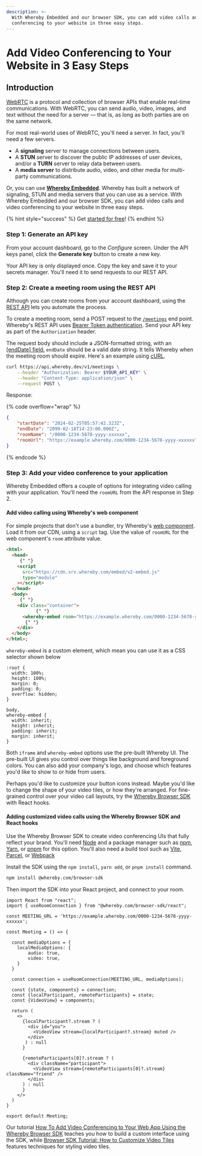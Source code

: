 ```yaml
---
description: >-
  With Whereby Embedded and our browser SDK, you can add video calls and video
  conferencing to your website in three easy steps.
---
```


# Add Video Conferencing to Your Website in 3 Easy Steps

## Introduction

[WebRTC](https://www.w3.org/TR/webrtc/) is a protocol and collection of browser APIs that enable real-time communications. With WebRTC, you can send audio, video, images, and text without the need for a server — that is, as long as both parties are on the same network.

For most real-world uses of WebRTC, you'll need a server. In fact, you'll need a few servers.

* A **signaling** server to manage connections between users.
* A **STUN** server to discover the public IP addresses of user devices, and/or a **TURN** server to relay data between users.
* A **media server** to distribute audio, video, and other media for multi-party communications.

Or, you can use [**Whereby Embedded**](https://whereby.com/information/embedded). Whereby has built a network of signaling, STUN and media servers that you can use as a service. With Whereby Embedded and our browser SDK, you can add video calls and video conferencing to your website in three easy steps.&#x20;

{% hint style="success" %}
Get [started for free](https://whereby.com/information/embedded/pricing)!
{% endhint %}

### **Step 1: Generate an API key**

From your account dashboard, go to the _Configure_ screen. Under the API keys panel, click the **Generate key** button to create a new key.

Your API key is only displayed once. Copy the key and save it to your secrets manager. You'll need it to send requests to our REST API.

### **Step 2: Create a meeting room using the REST API**

Although you can create rooms from your account dashboard, using the [REST API](https://docs.whereby.com/reference/whereby-rest-api-reference) lets you automate the process.

To create a meeting room, send a POST request to the [`/meetings`](../reference/whereby-rest-api-reference.md#meetings) end point. Whereby's REST API uses [Bearer Token authentication](https://datatracker.ietf.org/doc/html/rfc6750). Send your API key as part of the `Authorization` header.

The request body should include a JSON-formatted string, with an [\[endDate\] field.](https://docs.whereby.com/reference/whereby-rest-api-reference#meetings-1) `endDate` should be a valid date string. It tells Whereby when the meeting room should expire. Here's an example using [cURL](https://curl.se/).

```bash
curl https://api.whereby.dev/v1/meetings \
    --header "Authorization: Bearer $YOUR_API_KEY" \
    --header "Content-Type: application/json" \
    --request POST \
```

Response:

{% code overflow="wrap" %}
```json
{
    "startDate": "2024-02-25T05:57:42.323Z",
    "endDate": "2099-02-18T14:23:00.000Z",
    "roomName": "/0000-1234-5678-yyyy-xxxxxx",
    "roomUrl": "https://example.whereby.com/0000-1234-5678-yyyy-xxxxxx"
}
```
{% endcode %}

### **Step 3: Add your video conference to your application**

Whereby Embedded offers a couple of options for integrating video calling with your application. You'll need the `roomURL` from the API response in Step 2.

#### **Add video calling using Whereby's web component**

For simple projects that don't use a bundler, try Whereby's [web component](https://docs.whereby.com/reference/using-the-whereby-embed-element). Load it from our CDN, using a `script` tag. Use the value of `roomURL` for the web component's `room` attribute value.

```html
<html>
  <head>
     {" "}
    <script
      src="https://cdn.srv.whereby.com/embed/v2-embed.js"
      type="module"
    ></script>
  </head>
  <body>
     {" "}
    <div class="container">
           {" "}
      <whereby-embed room="https://example.whereby.com/0000-1234-5678-yyyy-xxxxxx" />
       {" "}
    </div>
  </body>
</html>;
```

`whereby-embed` is a custom element, which mean you can use it as a CSS selector shown below

```
:root {
  width: 100%;
  height: 100%;
  margin: 0;
  padding: 0;
  overflow: hidden;
}

body,
whereby-embed {
  width: inherit;
  height: inherit;
  padding: inherit;
  margin: inherit;
}
```

Both `iframe` and `whereby-embed` options use the pre-built Whereby UI. The pre-built UI gives you control over things like background and foreground colors. You can also add your company's logo, and choose which features you'd like to show to or hide from users.

Perhaps you'd like to customize your button icons instead. Maybe you'd like to change the shape of your video tiles, or how they're arranged. For fine-grained control over your video call layouts, try the [Whereby Browser SDK](https://www.npmjs.com/package/@whereby.com/browser-sdk) with React hooks.

#### **Adding customized video calls using the Whereby Browser SDK and React hooks**

Use the Whereby Browser SDK to create video conferencing UIs that fully reflect your brand. You'll need [Node](https://nodejs.org/) and a package manager such as [npm](https://www.npmjs.com/), [Yarn](https://yarnpkg.com/), or [pnpm](https://pnpm.io/) for this option. You'll also need a build tool such as [Vite](https://vitejs.dev/), [Parcel](https://parceljs.org/), or [Webpack](https://webpack.js.org/)

Install the SDK using the `npm install`, `yarn add`, or `pnpm install` command.

```bash
npm install @whereby.com/browser-sdk
```

Then import the SDK into your React project, and connect to your room.

```tsx
import React from "react";
import { useRoomConnection } from "@whereby.com/browser-sdk/react";

const MEETING_URL = 'https://example.whereby.com/0000-1234-5678-yyyy-xxxxxx';

const Meeting = () => {

  const mediaOptions = {
    localMediaOptions: {
        audio: true,
        video: true,
    }
  }

  const connection = useRoomConnection(MEETING_URL, mediaOptions);

  const {state, components} = connection;
  const {localParticipant, remoteParticipants} = state;
  const {VideoView} = components;

  return (
    <>
      {localParticipant?.stream ? (
        <div id="you">
          <VideoView stream={localParticipant?.stream} muted />
        </div>
       ) : null
      }

      {remoteParticipants[0]?.stream ? (
        <div className="participant">
          <VideoView stream={remoteParticipants[0]?.stream} className="friend" />
        </div>
      ) : null
      }
    </>
  )
}

export default Meeting;
```

Our tutorial [How To Add Video Conferencing to Your Web App Using the Whereby Browser SDK](https://whereby.com/blog/how-to-add-video-conferencing-to-your-web-app-using-the-whereby-browser-sdk/) teaches you how to build a custom interface using the SDK, while [Browser SDK Tutorial: How to Customize Video Tiles](https://whereby.com/blog/browser-sdk-tutorial-how-to-customize-video-tiles/) features techniques for styling video tiles.
